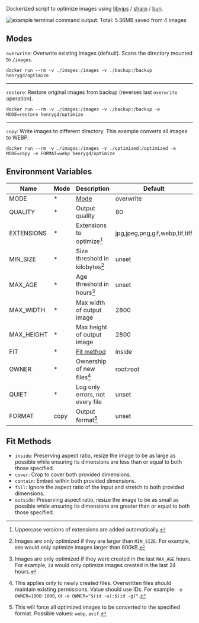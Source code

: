 Dockerized script to optimize images using [libvips](https://github.com/libvips/libvips) / [sharp](https://github.com/lovell/sharp) / [bun](https://bun.sh).

![example terminal command output: Total: 5.36MB saved from 4 images](https://henrygd-assets.b-cdn.net/optimize/example.png)

## Modes

`overwrite`: Overwrite existing images (default). Scans the directory mounted to `/images`.

```
docker run --rm -v ./images:/images -v ./backup:/backup henrygd/optimize
```

---

`restore`: Restore original images from backup (reverses last `overwrite` operation).

```
docker run --rm -v ./images:/images -v ./backup:/backup -e MODE=restore henrygd/optimize
```

---

`copy`: Write images to different directory. This example converts all images to WEBP.

```
docker run --rm -v ./images:/images -v ./optimized:/optimized -e MODE=copy -e FORMAT=webp henrygd/optimize
```

## Environment Variables

| Name       | Mode | Description                         | Default                        |
| ---------- | ---- | ----------------------------------- | ------------------------------ |
| MODE       | \*   | [Mode](#modes)                      | overwrite                      |
| QUALITY    | \*   | Output quality                      | 80                             |
| EXTENSIONS | \*   | Extensions to optimize[^extensions] | jpg,jpeg,png,gif,webp,tif,tiff |
| MIN_SIZE   | \*   | Size threshold in kilobytes[^size]  | unset                          |
| MAX_AGE    | \*   | Age threshold in hours[^age]        | unset                          |
| MAX_WIDTH  | \*   | Max width of output image           | 2800                           |
| MAX_HEIGHT | \*   | Max height of output image          | 2800                           |
| FIT        | \*   | [Fit method](#fit-methods)          | inside                         |
| OWNER      | \*   | Ownership of new files[^owner]      | root:root                      |
| QUIET      | \*   | Log only errors, not every file     | unset                          |
| FORMAT     | copy | Output format[^format]              | unset                          |

## Fit Methods

- `inside`: Preserving aspect ratio, resize the image to be as large as possible while ensuring its dimensions are less than or equal to both those specified.
- `cover`: Crop to cover both provided dimensions.
- `contain`: Embed within both provided dimensions.
- `fill`: Ignore the aspect ratio of the input and stretch to both provided dimensions.
- `outside`: Preserving aspect ratio, resize the image to be as small as possible while ensuring its dimensions are greater than or equal to both those specified.

[^extensions]: Uppercase versions of extensions are added automatically.
[^size]: Images are only optimized if they are larger than `MIN_SIZE`. For example, `800` would only optimize images larger than 800kB.
[^age]: Images are only optimized if they were created in the last `MAX_AGE` hours. For example, `24` would only optimize images created in the last 24 hours.
[^owner]: This applies only to newly created files. Overwritten files should maintain existing permissions. Value should use IDs. For example: `-e OWNER=1000:1000`, or `-e OWNER="$(id -u):$(id -g)"`.
[^format]: This will force all optimized images to be converted to the specified format. Possible values: `webp`, `avif`.
